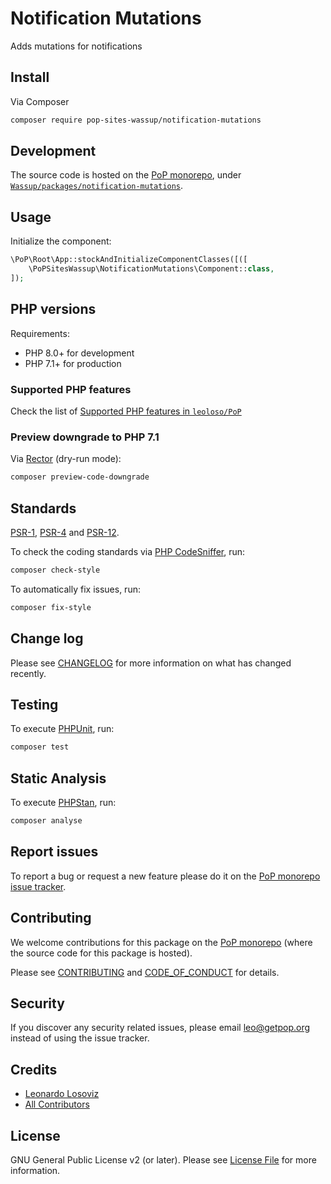 # Notification Mutations

<!--
[![Build Status][ico-travis]][link-travis]
[![Quality Score][ico-code-quality]][link-code-quality]
[![Software License][ico-license]](LICENSE.md)
[![Latest Version on Packagist][ico-version]][link-packagist]
[![Coverage Status][ico-scrutinizer]][link-scrutinizer]
[![Total Downloads][ico-downloads]][link-downloads]
-->

Adds mutations for notifications

## Install

Via Composer

``` bash
composer require pop-sites-wassup/notification-mutations
```

## Development

The source code is hosted on the [PoP monorepo](https://github.com/leoloso/PoP), under [`Wassup/packages/notification-mutations`](https://github.com/leoloso/PoP/tree/master/layers/Wassup/packages/notification-mutations).

## Usage

Initialize the component:

``` php
\PoP\Root\App::stockAndInitializeComponentClasses([([
    \PoPSitesWassup\NotificationMutations\Component::class,
]);
```

## PHP versions

Requirements:

- PHP 8.0+ for development
- PHP 7.1+ for production

### Supported PHP features

Check the list of [Supported PHP features in `leoloso/PoP`](https://github.com/leoloso/PoP/blob/master/docs/supported-php-features.md)

### Preview downgrade to PHP 7.1

Via [Rector](https://github.com/rectorphp/rector) (dry-run mode):

```bash
composer preview-code-downgrade
```

## Standards

[PSR-1](https://www.php-fig.org/psr/psr-1), [PSR-4](https://www.php-fig.org/psr/psr-4) and [PSR-12](https://www.php-fig.org/psr/psr-12).

To check the coding standards via [PHP CodeSniffer](https://github.com/squizlabs/PHP_CodeSniffer), run:

``` bash
composer check-style
```

To automatically fix issues, run:

``` bash
composer fix-style
```

## Change log

Please see [CHANGELOG](CHANGELOG.md) for more information on what has changed recently.

## Testing

To execute [PHPUnit](https://phpunit.de/), run:

``` bash
composer test
```

## Static Analysis

To execute [PHPStan](https://github.com/phpstan/phpstan), run:

``` bash
composer analyse
```

## Report issues

To report a bug or request a new feature please do it on the [PoP monorepo issue tracker](https://github.com/leoloso/PoP/issues).

## Contributing

We welcome contributions for this package on the [PoP monorepo](https://github.com/leoloso/PoP) (where the source code for this package is hosted).

Please see [CONTRIBUTING](CONTRIBUTING.md) and [CODE_OF_CONDUCT](CODE_OF_CONDUCT.md) for details.

## Security

If you discover any security related issues, please email leo@getpop.org instead of using the issue tracker.

## Credits

- [Leonardo Losoviz][link-author]
- [All Contributors][link-contributors]

## License

GNU General Public License v2 (or later). Please see [License File](LICENSE.md) for more information.

[ico-version]: https://img.shields.io/packagist/v/pop-sites-wassup/notification-mutations.svg?style=flat-square
[ico-license]: https://img.shields.io/badge/license-GPLv2-brightgreen.svg?style=flat-square
[ico-travis]: https://img.shields.io/travis/pop-sites-wassup/notification-mutations/master.svg?style=flat-square
[ico-scrutinizer]: https://img.shields.io/scrutinizer/coverage/g/pop-sites-wassup/notification-mutations.svg?style=flat-square
[ico-code-quality]: https://img.shields.io/scrutinizer/g/pop-sites-wassup/notification-mutations.svg?style=flat-square
[ico-downloads]: https://img.shields.io/packagist/dt/pop-sites-wassup/notification-mutations.svg?style=flat-square

[link-packagist]: https://packagist.org/packages/pop-sites-wassup/notification-mutations
[link-travis]: https://travis-ci.org/pop-sites-wassup/notification-mutations
[link-scrutinizer]: https://scrutinizer-ci.com/g/pop-sites-wassup/notification-mutations/code-structure
[link-code-quality]: https://scrutinizer-ci.com/g/pop-sites-wassup/notification-mutations
[link-downloads]: https://packagist.org/packages/pop-sites-wassup/notification-mutations
[link-author]: https://github.com/leoloso
[link-contributors]: ../../../../../../contributors
